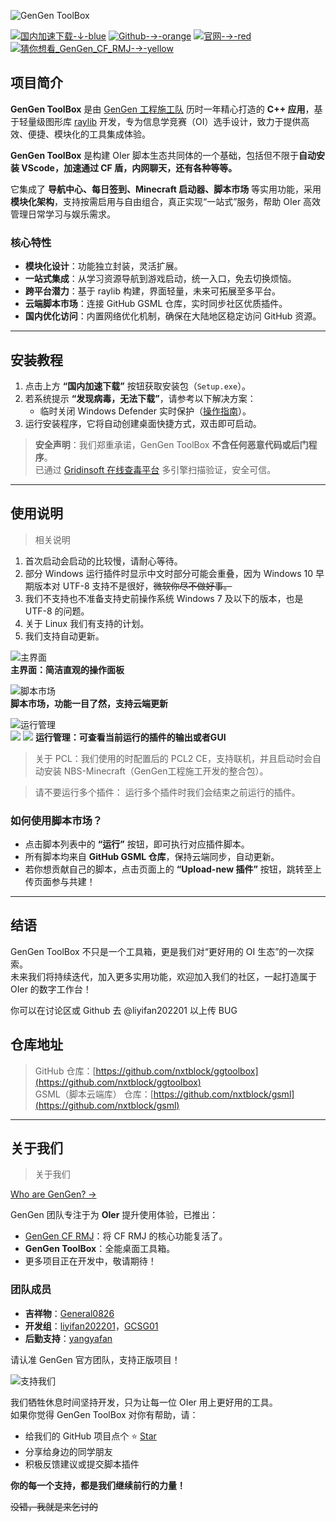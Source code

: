 
![GenGen ToolBox](https://cdn.luogu.com.cn/upload/image_hosting/8knq6gtj.png)

[![国内加速下载-↓-blue](https://img.shields.io/badge/%E5%9B%BD%E5%86%85%E5%8A%A0%E9%80%9F%E4%B8%8B%E8%BD%BD-%E2%86%93-blue?style=for-the-badge)](https://gitproxy.click/https://github.com/nxtblock/ggtoolbox/releases/download/v1.3.1/Setup.exe)
[![Github-→-orange](https://img.shields.io/badge/Github-%E2%86%92-orange?style=for-the-badge&logo=github)](https://github.com/nxtblock/ggtoolbox)
[![官网-→-red](https://img.shields.io/badge/%E5%AE%98%E7%BD%91-%E2%86%92-red?style=for-the-badge)](https://nxtblock.github.io)
[![猜你想看_GenGen_CF_RMJ-→-yellow](https://img.shields.io/badge/%E7%8C%9C%E4%BD%A0%E6%83%B3%E7%9C%8B_GenGen_CF_RMJ-%E2%86%92-yellow?style=for-the-badge)](https://www.luogu.com.cn/discuss/1130350)


## 项目简介



**GenGen ToolBox** 是由 [GenGen 工程施工队](https://www.luogu.com.cn/team/111044) 历时一年精心打造的 **C++ 应用**，基于轻量级图形库 [raylib](https://www.raylib.com/) 开发，专为信息学竞赛（OI）选手设计，致力于提供高效、便捷、模块化的工具集成体验。

**GenGen ToolBox** 是构建 OIer 脚本生态共同体的一个基础，包括但不限于**自动安装 VScode，加速通过 CF 盾，内网聊天，还有各种等等。**


它集成了 **导航中心、每日签到、Minecraft 启动器、脚本市场** 等实用功能，采用 **模块化架构**，支持按需启用与自由组合，真正实现“一站式”服务，帮助 OIer 高效管理日常学习与娱乐需求。

### 核心特性

- **模块化设计**：功能独立封装，灵活扩展。
- **一站式集成**：从学习资源导航到游戏启动，统一入口，免去切换烦恼。
- **跨平台潜力**：基于 raylib 构建，界面轻量，未来可拓展至多平台。
- **云端脚本市场**：连接 GitHub GSML 仓库，实时同步社区优质插件。
- **国内优化访问**：内置网络优化机制，确保在大陆地区稳定访问 GitHub 资源。

---

## 安装教程

1. 点击上方 **“国内加速下载”** 按钮获取安装包（`Setup.exe`）。
2. 若系统提示 **“发现病毒，无法下载”**，请参考以下解决方案：
   - 临时关闭 Windows Defender 实时保护（[操作指南](https://jingyan.baidu.com/article/c45ad29ceff15e441653e23f.html)）。
3. 运行安装程序，它将自动创建桌面快捷方式，双击即可启动。

> **安全声明**：我们郑重承诺，GenGen ToolBox **不含任何恶意代码或后门程序**。  
> 已通过 [Gridinsoft 在线查毒平台](https://zh.gridinsoft.com/online-virus-scanner/id/e6c1b8ed0d1a94a877a14c34e84bc7f9bf8df7d770c71608040464253f52982b) 多引擎扫描验证，安全可信。

---

## 使用说明
> 相关说明
1. 首次启动会启动的比较慢，请耐心等待。
2. 部分 Windows 运行插件时显示中文时部分可能会重叠，因为 Windows 10 早期版本对 UTF-8 支持不是很好，<del>微软你尽不做好事。</del>
3. 我们不支持也不准备支持史前操作系统 Windows 7 及以下的版本，也是 UTF-8 的问题。
4. 关于 Linux 我们有支持的计划。
5. 我们支持自动更新。

![主界面](https://cdn.luogu.com.cn/upload/image_hosting/is9fvbyu.png)  
**主界面：简洁直观的操作面板**

![脚本市场](https://cdn.luogu.com.cn/upload/image_hosting/okm3a3ki.png)  
**脚本市场，功能一目了然，支持云端更新**

![运行管理](https://cdn.luogu.com.cn/upload/image_hosting/3v58fyzn.png)  
![](https://cdn.luogu.com.cn/upload/image_hosting/mh6tx3hu.png)
![](https://cdn.luogu.com.cn/upload/image_hosting/nsg14t0b.png)
**运行管理：可查看当前运行的插件的输出或者GUI**

> 关于 PCL：我们使用的时配置后的 PCL2 CE，支持联机，并且启动时会自动安装 NBS-Minecraft（GenGen工程施工开发的整合包）。

> 请不要运行多个插件：
运行多个插件时我们会结束之前运行的插件。

### 如何使用脚本市场？

- 点击脚本列表中的 **“运行”** 按钮，即可执行对应插件脚本。
- 所有脚本均来自 **GitHub GSML 仓库**，保持云端同步，自动更新。
- 若你想贡献自己的脚本，点击页面上的 **“Upload-new 插件”** 按钮，跳转至上传页面参与共建！

---

## 结语

GenGen ToolBox 不只是一个工具箱，更是我们对“更好用的 OI 生态”的一次探索。  
未来我们将持续迭代，加入更多实用功能，欢迎加入我们的社区，一起打造属于 OIer 的数字工作台！

你可以在讨论区或 Github 去 @liyifan202201 以上传 BUG


## 仓库地址

> GitHub 仓库：[https://github.com/nxtblock/ggtoolbox](https://github.com/nxtblock/ggtoolbox)  
> GSML（脚本云端库） 仓库：[https://github.com/nxtblock/gsml](https://github.com/nxtblock/gsml)

---

## 关于我们
> 关于我们

[Who are GenGen? →](https://www.luogu.com.cn/discuss/870801)

GenGen 团队专注于为 **OIer** 提升使用体验，已推出：

- [GenGen CF RMJ](https://www.luogu.com.cn/discuss/1130350)：将 CF RMJ 的核心功能复活了。
- **GenGen ToolBox**：全能桌面工具箱。
- 更多项目正在开发中，敬请期待！

### 团队成员

- **吉祥物**：[General0826](https://www.luogu.com.cn/user/1351126)
- **开发组**：[liyifan202201](https://www.luogu.com.cn/user/661094)，[GCSG01](https://www.luogu.com.cn/user/1032267)
- **后勤支持**：[yangyafan](https://www.luogu.com.cn/user/697932)

请认准 GenGen 官方团队，支持正版项目！

![支持我们](https://cdn.luogu.com.cn/upload/image_hosting/7uzglkak.png)


我们牺牲休息时间坚持开发，只为让每一位 OIer 用上更好用的工具。  
如果你觉得 GenGen ToolBox 对你有帮助，请：

- 给我们的 GitHub 项目点个 ⭐ [Star](https://github.com/nxtblock/ggtoolbox)
- 分享给身边的同学朋友
- 积极反馈建议或提交脚本插件

**你的每一个支持，都是我们继续前行的力量！**

~~没错，我就是来乞讨的~~

